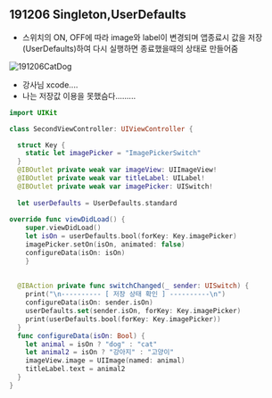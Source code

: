 ## 191206 Singleton,UserDefaults

* 스위치의 ON, OFF에 따라 image와 label이 변경되며 앱종료시 값을 저장(UserDefaults)하여 다시 실행하면 종료했을때의 상태로 만들어줌

![191206CatDog](https://user-images.githubusercontent.com/57210827/70311622-57a5ec80-1855-11ea-8373-2852213e51a7.jpg)



* 강사님 xcode.... 
* 나는 저장값 이용을 못했슴다.........

```swift
import UIKit

class SecondViewController: UIViewController {

  struct Key {
    static let imagePicker = "ImagePickerSwitch"
  }
  @IBOutlet private weak var imageView: UIImageView!
  @IBOutlet private weak var titleLabel: UILabel!
  @IBOutlet private weak var imagePicker: UISwitch!
    
  let userDefaults = UserDefaults.standard
    
override func viewDidLoad() {
    super.viewDidLoad()
    let isOn = userDefaults.bool(forKey: Key.imagePicker)
    imagePicker.setOn(isOn, animated: false)
    configureData(isOn: isOn)
    }
    
    
  @IBAction private func switchChanged(_ sender: UISwitch) {
    print("\n---------- [ 저장 상태 확인 ] ----------\n")
    configureData(isOn: sender.isOn)
    userDefaults.set(sender.isOn, forKey: Key.imagePicker)
    print(userDefaults.bool(forKey: Key.imagePicker))
  }
  func configureData(isOn: Bool) {
    let animal = isOn ? "dog" : "cat"
    let animal2 = isOn ? "강아지" : "고양이"
    imageView.image = UIImage(named: animal)
    titleLabel.text = animal2
  }
}
```

